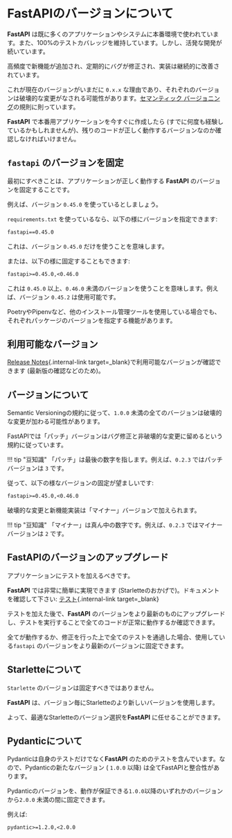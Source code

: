 # FastAPIのバージョンについて

**FastAPI** は既に多くのアプリケーションやシステムに本番環境で使われています。また、100%のテストカバレッジを維持しています。しかし、活発な開発が続いています。

高頻度で新機能が追加され、定期的にバグが修正され、実装は継続的に改善されています。

これが現在のバージョンがいまだに `0.x.x` な理由であり、それぞれのバージョンは破壊的な変更がなされる可能性があります。<a href="https://semver.org/" class="external-link" target="_blank">セマンティック バージョニング</a>の規則に則っています。

**FastAPI** で本番用アプリケーションを今すぐに作成したら (すでに何度も経験しているかもしれませんが)、残りのコードが正しく動作するバージョンなのか確認しなければいけません。

## `fastapi` のバージョンを固定

最初にすべきことは、アプリケーションが正しく動作する **FastAPI** のバージョンを固定することです。

例えば、バージョン `0.45.0` を使っているとしましょう。

`requirements.txt` を使っているなら、以下の様にバージョンを指定できます:

```txt
fastapi==0.45.0
```

これは、バージョン `0.45.0` だけを使うことを意味します。

または、以下の様に固定することもできます:

```txt
fastapi>=0.45.0,<0.46.0
```

これは `0.45.0` 以上、`0.46.0` 未満のバージョンを使うことを意味します。例えば、バージョン `0.45.2` は使用可能です。

PoetryやPipenvなど、他のインストール管理ツールを使用している場合でも、それぞれパッケージのバージョンを指定する機能があります。

## 利用可能なバージョン

[Release Notes](release-notes.md){.internal-link target=_blank}で利用可能なバージョンが確認できます (最新版の確認などのため)。

## バージョンについて

Semantic Versioningの規約に従って、`1.0.0` 未満の全てのバージョンは破壊的な変更が加わる可能性があります。

FastAPIでは「パッチ」バージョンはバグ修正と非破壊的な変更に留めるという規約に従っています。

!!! tip "豆知識"
    「パッチ」は最後の数字を指します。例えば、`0.2.3` ではパッチバージョンは `3` です。

従って、以下の様なバージョンの固定が望ましいです:

```txt
fastapi>=0.45.0,<0.46.0
```

破壊的な変更と新機能実装は「マイナー」バージョンで加えられます。

!!! tip "豆知識"
    「マイナー」は真ん中の数字です。例えば、`0.2.3` ではマイナーバージョンは `2` です。

## FastAPIのバージョンのアップグレード

アプリケーションにテストを加えるべきです。

**FastAPI** では非常に簡単に実現できます (Starletteのおかげで)。ドキュメントを確認して下さい: [テスト](tutorial/testing.md){.internal-link target=_blank}

テストを加えた後で、**FastAPI** のバージョンをより最新のものにアップグレードし、テストを実行することで全てのコードが正常に動作するか確認できます。

全てが動作するか、修正を行った上で全てのテストを通過した場合、使用している`fastapi` のバージョンをより最新のバージョンに固定できます。

## Starletteについて

`Starlette` のバージョンは固定すべきではありません。

**FastAPI** は、バージョン毎にStarletteのより新しいバージョンを使用します。

よって、最適なStarletteのバージョン選択を**FastAPI** に任せることができます。

## Pydanticについて

Pydanticは自身のテストだけでなく**FastAPI** のためのテストを含んでいます。なので、Pydanticの新たなバージョン ( `1.0.0` 以降) は全てFastAPIと整合性があります。

Pydanticのバージョンを、動作が保証できる`1.0.0`以降のいずれかのバージョンから`2.0.0` 未満の間に固定できます。

例えば:

```txt
pydantic>=1.2.0,<2.0.0
```
